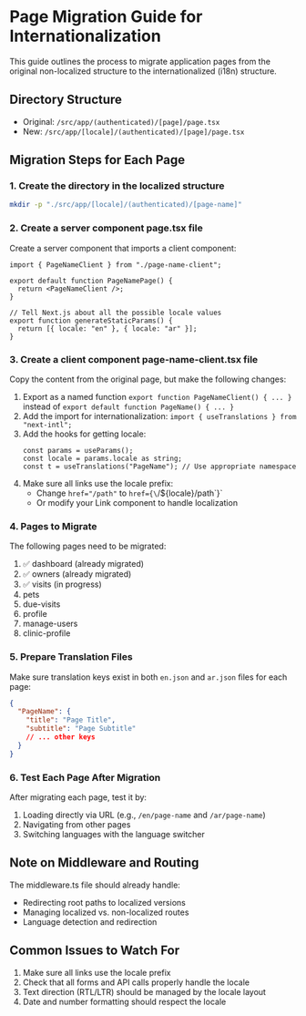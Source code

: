 # Page Migration Guide for Internationalization

This guide outlines the process to migrate application pages from the original non-localized structure to the internationalized (i18n) structure.

## Directory Structure

- Original: `/src/app/(authenticated)/[page]/page.tsx`
- New: `/src/app/[locale]/(authenticated)/[page]/page.tsx`

## Migration Steps for Each Page

### 1. Create the directory in the localized structure

```bash
mkdir -p "./src/app/[locale]/(authenticated)/[page-name]"
```

### 2. Create a server component page.tsx file

Create a server component that imports a client component:

```tsx
import { PageNameClient } from "./page-name-client";

export default function PageNamePage() {
  return <PageNameClient />;
}

// Tell Next.js about all the possible locale values
export function generateStaticParams() {
  return [{ locale: "en" }, { locale: "ar" }];
}
```

### 3. Create a client component page-name-client.tsx file

Copy the content from the original page, but make the following changes:

1. Export as a named function `export function PageNameClient() { ... }` instead of `export default function PageName() { ... }`
2. Add the import for internationalization: `import { useTranslations } from "next-intl";`
3. Add the hooks for getting locale:
   ```tsx
   const params = useParams();
   const locale = params.locale as string;
   const t = useTranslations("PageName"); // Use appropriate namespace
   ```
4. Make sure all links use the locale prefix:
   - Change `href="/path"` to `href={\`/${locale}/path\`}`
   - Or modify your Link component to handle localization

### 4. Pages to Migrate

The following pages need to be migrated:

1. ✅ dashboard (already migrated)
2. ✅ owners (already migrated)
3. ✅ visits (in progress)
4. pets
5. due-visits
6. profile
7. manage-users
8. clinic-profile

### 5. Prepare Translation Files

Make sure translation keys exist in both `en.json` and `ar.json` files for each page:

```json
{
  "PageName": {
    "title": "Page Title",
    "subtitle": "Page Subtitle"
    // ... other keys
  }
}
```

### 6. Test Each Page After Migration

After migrating each page, test it by:

1. Loading directly via URL (e.g., `/en/page-name` and `/ar/page-name`)
2. Navigating from other pages
3. Switching languages with the language switcher

## Note on Middleware and Routing

The middleware.ts file should already handle:

- Redirecting root paths to localized versions
- Managing localized vs. non-localized routes
- Language detection and redirection

## Common Issues to Watch For

1. Make sure all links use the locale prefix
2. Check that all forms and API calls properly handle the locale
3. Text direction (RTL/LTR) should be managed by the locale layout
4. Date and number formatting should respect the locale
